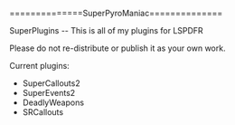 ==============SuperPyroManiac==============

SuperPlugins -- This is all of my plugins for LSPDFR

Please do not re-distribute or publish it as your own work.


Current plugins:
- SuperCallouts2
- SuperEvents2
- DeadlyWeapons
- SRCallouts
